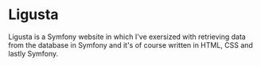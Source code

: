 # Ligusta
Ligusta is a Symfony website in which I've exersized with retrieving data from the database in Symfony and it's of course written in HTML, CSS and lastly Symfony.
